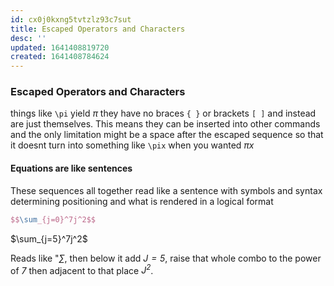 ```yaml
---
id: cx0j0kxng5tvtzlz93c7sut
title: Escaped Operators and Characters
desc: ''
updated: 1641408819720
created: 1641408784624
---
```



### Escaped Operators and Characters

things like `\pi` yield $\pi$ they have no braces `{ }` or brackets `[ ]` and instead are just themselves. This means they can be inserted into other commands and the only limitation might be a space after the escaped sequence so that it doesnt turn into something like `\pix` when you wanted $\pi  x$

#### Equations are like sentences

These sequences all together read like a sentence with symbols and syntax determining positioning and what is rendered in a logical format

```latex
$$\sum_{j=0}^7j^2$$
```

$\sum_{j=5}^7j^2$

Reads like "_$\sum$_, then below it add _$J=5$_, raise that whole combo to the power of _$7$_ then adjacent to that place _$J^2$_.
